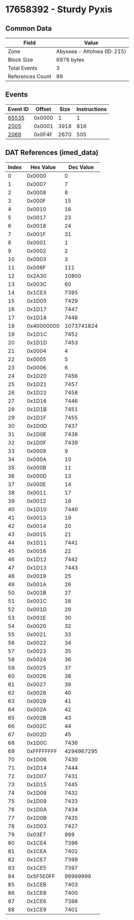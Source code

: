 # 17658392 - Sturdy Pyxis

## Common Data

| Field            | Value                       |
|------------------|-----------------------------|
| Zone             | Abyssea - Attohwa (ID: 215) |
| Block Size       | 6976 bytes                  |
| Total Events     | 3                           |
| References Count | 89                          |

## Events

| Event ID            | Offset   |   Size |   Instructions |
|---------------------|----------|--------|----------------|
| [65535](./65535.md) | 0x0000   |      1 |              1 |
| [2005](./2005.md)   | 0x0001   |   3918 |            816 |
| [2069](./2069.md)   | 0x0F4F   |   2670 |            505 |

## DAT References (imed_data)

|   Index | Hex Value   |   Dec Value |
|---------|-------------|-------------|
|       0 | 0x0000      |           0 |
|       1 | 0x0007      |           7 |
|       2 | 0x0008      |           8 |
|       3 | 0x000F      |          15 |
|       4 | 0x0010      |          16 |
|       5 | 0x0017      |          23 |
|       6 | 0x0018      |          24 |
|       7 | 0x001F      |          31 |
|       8 | 0x0001      |           1 |
|       9 | 0x0002      |           2 |
|      10 | 0x0003      |           3 |
|      11 | 0x006F      |         111 |
|      12 | 0x2A30      |       10800 |
|      13 | 0x003C      |          60 |
|      14 | 0x1CE3      |        7395 |
|      15 | 0x1D05      |        7429 |
|      16 | 0x1D17      |        7447 |
|      17 | 0x1D18      |        7448 |
|      18 | 0x40000000  |  1073741824 |
|      19 | 0x1D1C      |        7452 |
|      20 | 0x1D1D      |        7453 |
|      21 | 0x0004      |           4 |
|      22 | 0x0005      |           5 |
|      23 | 0x0006      |           6 |
|      24 | 0x1D20      |        7456 |
|      25 | 0x1D21      |        7457 |
|      26 | 0x1D22      |        7458 |
|      27 | 0x1D16      |        7446 |
|      28 | 0x1D1B      |        7451 |
|      29 | 0x1D1F      |        7455 |
|      30 | 0x1D0D      |        7437 |
|      31 | 0x1D0E      |        7438 |
|      32 | 0x1D0F      |        7439 |
|      33 | 0x0009      |           9 |
|      34 | 0x000A      |          10 |
|      35 | 0x000B      |          11 |
|      36 | 0x000D      |          13 |
|      37 | 0x000E      |          14 |
|      38 | 0x0011      |          17 |
|      39 | 0x0012      |          18 |
|      40 | 0x1D10      |        7440 |
|      41 | 0x0013      |          19 |
|      42 | 0x0014      |          20 |
|      43 | 0x0015      |          21 |
|      44 | 0x1D11      |        7441 |
|      45 | 0x0016      |          22 |
|      46 | 0x1D12      |        7442 |
|      47 | 0x1D13      |        7443 |
|      48 | 0x0019      |          25 |
|      49 | 0x001A      |          26 |
|      50 | 0x001B      |          27 |
|      51 | 0x001C      |          28 |
|      52 | 0x001D      |          29 |
|      53 | 0x001E      |          30 |
|      54 | 0x0020      |          32 |
|      55 | 0x0021      |          33 |
|      56 | 0x0022      |          34 |
|      57 | 0x0023      |          35 |
|      58 | 0x0024      |          36 |
|      59 | 0x0025      |          37 |
|      60 | 0x0026      |          38 |
|      61 | 0x0027      |          39 |
|      62 | 0x0028      |          40 |
|      63 | 0x0029      |          41 |
|      64 | 0x002A      |          42 |
|      65 | 0x002B      |          43 |
|      66 | 0x002C      |          44 |
|      67 | 0x002D      |          45 |
|      68 | 0x1D0C      |        7436 |
|      69 | 0xFFFFFFFF  |  4294967295 |
|      70 | 0x1D06      |        7430 |
|      71 | 0x1D14      |        7444 |
|      72 | 0x1D07      |        7431 |
|      73 | 0x1D15      |        7445 |
|      74 | 0x1D08      |        7432 |
|      75 | 0x1D09      |        7433 |
|      76 | 0x1D0A      |        7434 |
|      77 | 0x1D0B      |        7435 |
|      78 | 0x1D03      |        7427 |
|      79 | 0x03E7      |         999 |
|      80 | 0x1CE4      |        7396 |
|      81 | 0x1CEA      |        7402 |
|      82 | 0x1CE7      |        7399 |
|      83 | 0x1CE5      |        7397 |
|      84 | 0x5F5E0FF   |    99999999 |
|      85 | 0x1CEB      |        7403 |
|      86 | 0x1CE8      |        7400 |
|      87 | 0x1CE6      |        7398 |
|      88 | 0x1CE9      |        7401 |
